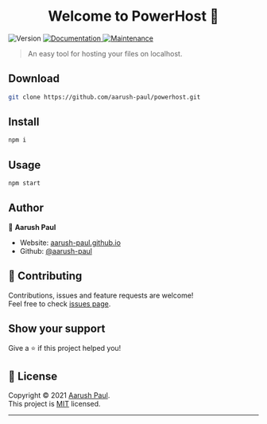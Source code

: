 <h1 align="center">Welcome to PowerHost 👋</h1>
<p>
  <img alt="Version" src="https://img.shields.io/badge/version-1.0.0-blue.svg?cacheSeconds=2592000" />
  <a href="https://github.com/aarush-paul/powerlocalhost#readme" target="_blank">
    <img alt="Documentation" src="https://img.shields.io/badge/documentation-yes-brightgreen.svg" />
  </a>
  <a href="https://github.com/aarush-paul/powerlocalhost/graphs/commit-activity" target="_blank">
    <img alt="Maintenance" src="https://img.shields.io/badge/Maintained%3F-yes-green.svg" />
  </a>
</p>

> An easy tool for hosting your files on localhost.

## Download
```sh
git clone https://github.com/aarush-paul/powerhost.git
```
## Install

```sh
npm i
```

## Usage

```sh
npm start
```

## Author

👤 **Aarush Paul**

* Website: [aarush-paul.github.io](https://aarush-paul.github.io)
* Github: [@aarush-paul](https://github.com/aarush-paul)

## 🤝 Contributing

Contributions, issues and feature requests are welcome!<br />Feel free to check [issues page](https://github.com/aarush-paul/powerlocalhost/issues). 

## Show your support

Give a ⭐️ if this project helped you!

## 📝 License

Copyright © 2021 [Aarush Paul](https://github.com/aarush-paul).<br />
This project is [MIT](https://github.com/aarush-paul/powerlocalhost/blob/master/LICENSE) licensed.

***
